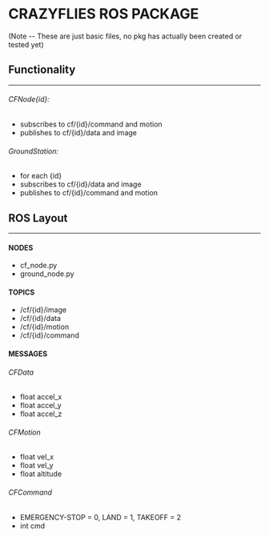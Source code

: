 # CRAZYFLIES ROS PACKAGE

(Note -- These are just basic files, no pkg has actually been created or tested yet)

## Functionality
--------------
###### CFNode{id}:
* subscribes to cf/{id}/command and motion
* publishes to cf/{id}/data and image


###### GroundStation:
* for each {id}
* subscribes to cf/{id}/data and image
* publishes to cf/{id}/command and motion



## ROS Layout
--------------
#### NODES
* cf_node.py
* ground_node.py


#### TOPICS
* /cf/{id}/image
* /cf/{id}/data
* /cf/{id}/motion
* /cf/{id}/command
       

#### MESSAGES

###### CFData
* float accel_x
* float accel_y
* float accel_z

###### CFMotion
* float vel_x
* float vel_y
* float altitude

###### CFCommand
* EMERGENCY-STOP = 0, LAND = 1, TAKEOFF = 2
* int cmd


